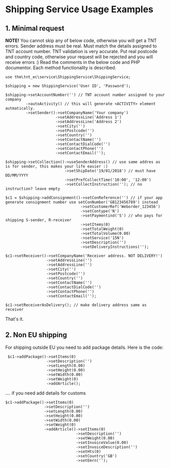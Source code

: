 # Shipping Service Usage Examples

## 1. Minimal request
**NOTE!** You cannot skip any of below code, otherwise you will get a TNT errors.
Sender address must be real. Must match the details assigned to TNT account number.
TNT validation is very accurate. Put real postcode and country code, otherwise your request will be rejected and you will receive errors :)
Read the comments in the below code and PHP documentor. Each method functionality is described.

    use thm\tnt_ec\service\ShippingService\ShippingService;
    
    $shipping = new ShippingService('User ID', 'Password');
    
    $shipping->setAccountNumber('') // TNT account number assigned to your company
             ->autoActivity() // this will generate <ACTIVITY> element autmatically.
             ->setSender()->setCompanyName('Your company')
                          ->setAddressLine('Address 1')
                          ->setAddressLine('Address 2')
                          ->setCity('')
                          ->setPostcode('')
                          ->setCountry('')
                          ->setContactName('')
                          ->setContactDialCode('')
                          ->setContactPhone('')
                          ->setContactEmail('');
    
    $shipping->setCollection()->useSenderAddress() // use same addres as is for sender, this makes your life easier :)
                              ->setShipDate('19/01/2018') // must have DD/MM/YYYY 
                              ->setPrefCollectTime('10:00', '12:00')
                              ->setCollectInstruction(''); // no instruction? leave empty
    
    $c1 = $shipping->addConsignment()->setConReference('') // if your app generate consignment number use setConNumber('GB123456789') instead
                                     ->setCustomerRef('Weborder_123456')
                                     ->setContype('N')
                                     ->setPaymentind('S') // who pays for shipping S-sender, R-receiver
                                     ->setItems(0)
                                     ->setTotalWeight(0)
                                     ->setTotalVolume(0.00)
                                     ->setService('15N')
                                     ->setDescription('')
                                     ->setDeliveryInstructions('');
    
    $c1->setReceiver()->setCompanyName('Receiver address. NOT DELIVERY!')
                      ->setAddressLine('')
                      ->setAddressLine('')
                      ->setCity('')
                      ->setPostcode('')
                      ->setCountry('')
                      ->setContactName('')
                      ->setContactDialCode('')
                      ->setContactPhone('')
                      ->setContactEmail('');
    
    $c1->setReceiverAsDelivery(); // make delivery address same as receiver
 That's it.

## 2. Non EU shipping

 For shipping outside EU you need to add package details.
 Here is the code:

     $c1->addPackage()->setItems(0)
                      ->setDescription('')
                      ->setLength(0.00)
                      ->setHeight(0.00)
                      ->setWidth(0.00)
                      ->setWeight(0)
                      ->addArticle();

.... if you need add details for customs

    $c1->addPackage()->setItems(0)
                     ->setDescription('')
                     ->setLength(0.00)
                     ->setHeight(0.00)
                     ->setWidth(0.00)
                     ->setWeight(0)
                     ->addArticle()->setItems(0)
                                   ->setDescription('')
                                   ->setWeight(0.00)
                                   ->setInvoiceValue(0.00)
                                   ->setInvoiceDescription('')
                                   ->setHts(0)
                                   ->setCountry('GB')
                                   ->setEmrn('');

